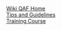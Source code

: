 
[Wiki QAF Home](http://wiki.wonga.com/display/QAF/Home "QAF Home")
<br/>
[Tips and Guidelines](http://wiki.wonga.com/display/QA/Writing+Tests+-+Guidelines )
<br/>
[Training Course](http://wiki.wonga.com/display/QA/QAF+-+Training+course)
 